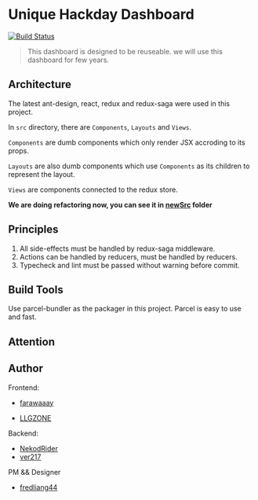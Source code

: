 # Unique Hackday Dashboard

[![Build Status](https://travis-ci.org/UniqueStudio/UniqueHackDayDashboard.svg?branch=master)](https://travis-ci.org/UniqueStudio/UniqueHackDayDashboard)

> This dashboard is designed to be reuseable. we will use this dashboard for few years.

## Architecture

The latest ant-design, react, redux and redux-saga were used in this project.

In `src` directory, there are `Components`, `Layouts` and `Views`.

`Components` are dumb components which only render JSX accroding to its props.

`Layouts` are also dumb components which use `Components` as its children to
represent the layout.

`Views` are components connected to the redux store.

**We are doing refactoring now, you can see it in [newSrc](./newSrc) folder**

## Principles

1.  All side-effects must be handled by redux-saga middleware.
2.  Actions can be handled by reducers, must be handled by reducers.
3.  Typecheck and lint must be passed without warning before commit.

## Build Tools

Use parcel-bundler as the packager in this project.
Parcel is easy to use and fast.

## Attention

## Author

Frontend:

* [farawaaay](https://github.com/farawaaay)

* [LLGZONE](https://github.com/LLGZONE)

Backend:

* [NekodRider](https://github.com/NekodRider)
* [ver217](https://github.com/ver217)

PM && Designer

* [fredliang44](https://github.com/fredliang44)
